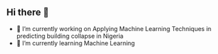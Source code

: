 ## Hi there 👋

- 🔭 I’m currently working on Applying Machine Learning Techniques in predicting building collapse in Nigeria
- 🌱 I’m currently learning Machine Learning

<!--
**Kingcharly/Kingcharly** is a ✨ _special_ ✨ repository because its `README.md` (this file) appears on your GitHub profile.

Here are some ideas to get you started:

- 🔭 I’m currently working on Applying Machine Learning Techniques in predicting building collapse in Nigeria
- 🌱 I’m currently learning Machine Learning
- 👯 I’m looking to collaborate on ...
- 🤔 I’m looking for help with ...
- 💬 Ask me about ...
- 📫 How to reach me: ...
- 😄 Pronouns: ...
- ⚡ Fun fact: ...
-->
